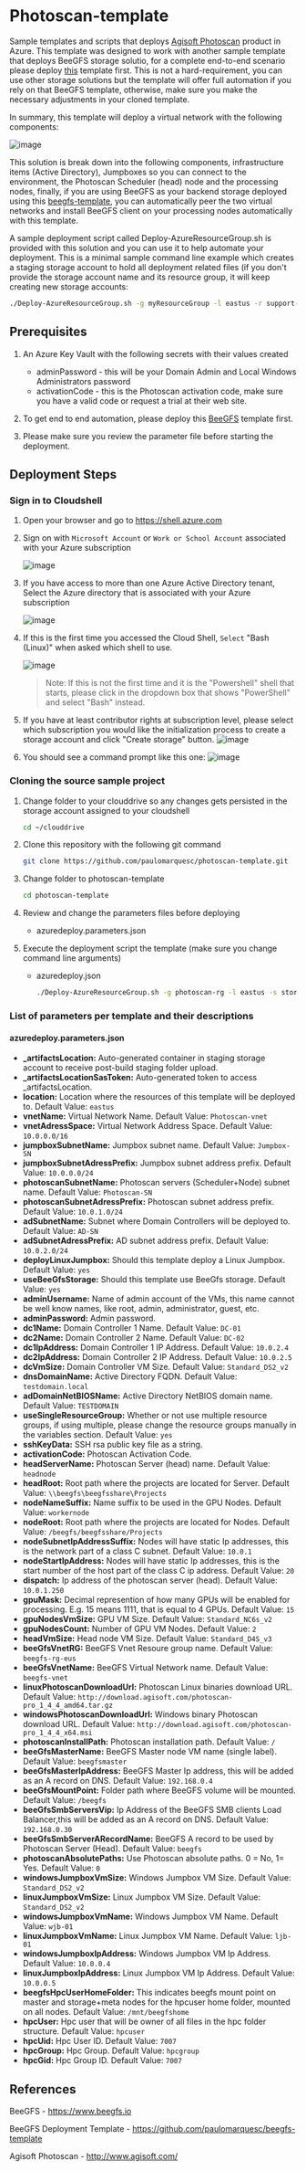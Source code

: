 # Photoscan-template
Sample templates and scripts that deploys [Agisoft Photoscan](http://www.agisoft.com) product in Azure. This template was designed to work with another sample template that deploys BeeGFS storage solutio, for a complete end-to-end scenario please deploy [this](https://github.com/paulomarquesc/beegfs-template) template first. This is not a hard-requirement, you can use other storage solutions but the template will offer full automation if you rely on that BeeGFS template, otherwise, make sure you make the necessary adjustments in your cloned template.

In summary, this template will deploy a virtual network with the following components:

![image](./media/photoscan.png)

This solution is break down into the following components, infrastructure items (Active Directory), Jumpboxes so you can connect to the environment, the Photoscan Scheduler (head) node and the processing nodes, finally, if you are using BeeGFS as your backend storage deployed using this [beegfs-template](https://github.com/paulomarquesc/beegfs-template), you can automatically peer the two virtual networks and install BeeGFS client on your processing nodes automatically with this template.

A sample deployment script called Deploy-AzureResourceGroup.sh is provided with this solution and you can use it to help automate your deployment. This is a minimal sample command line example which creates a staging storage account to hold all deployment related files (if you don't provide the storage account name and its resource group, it will keep creating new storage accounts:

```bash
./Deploy-AzureResourceGroup.sh -g myResourceGroup -l eastus -r support-rg -v keyvaultname
```

## Prerequisites
1. An Azure Key Vault with the following secrets with their values created
    *  adminPassword - this will be your Domain Admin and Local Windows Administrators password
    *  activationCode - this is the Photoscan activation code, make sure you have a valid code or request a trial at their web site.
    
2. To get end to end automation, please deploy this [BeeGFS](https://github.com/paulomarquesc/beegfs-template) template first.
   
3. Please make sure you review the parameter file before starting the deployment.

## Deployment Steps

### Sign in to Cloudshell
1. Open your browser and go to <a href="https://shell.azure.com" target="_new">https://shell.azure.com</a>

1. Sign on with `Microsoft Account` or `Work or School Account` associated with your Azure subscription

    ![image](./media/image1.png)


1. If you have access to more than one Azure Active Directory tenant, Select the Azure directory that is associated with your Azure subscription
    
    ![image](./media/image2.png)

1. If this is the first time you accessed the Cloud Shell, `Select` "Bash (Linux)" when asked which shell to use.

    ![image](./media/image3.png)

    > Note: If this is not the first time and it is the "Powershell" shell that starts, please click in the dropdown box that shows "PowerShell" and select "Bash" instead.

1. If you have at least contributor rights at subscription level, please select which subscription you would like the initialization process to create a storage account and click "Create storage" button.
    ![image](./media/image4.png)

1. You should see a command prompt like this one:
    ![image](./media/image5.png)


### Cloning the source sample project
1. Change folder to your clouddrive so any changes gets persisted in the storage account assigned to your cloudshell
   ```bash
   cd ~/clouddrive
   ```
1. Clone this repository with the following git command
   ```bash
   git clone https://github.com/paulomarquesc/photoscan-template.git
   ```
1. Change folder to photoscan-template
   ```bash
   cd photoscan-template
   ```
1. Review and change the parameters files before deploying
   *  azuredeploy.parameters.json

1. Execute the deployment script the template (make sure you change command line arguments)
    * azuredeploy.json
        ```bash
        ./Deploy-AzureResourceGroup.sh -g photoscan-rg -l eastus -s storageaccountname -r storage-account-rg -v mykeyvault
        ```
    
### List of parameters per template and their descriptions
#### azuredeploy.parameters.json
* **_artifactsLocation:** Auto-generated container in staging storage account to receive post-build staging folder upload.
* **_artifactsLocationSasToken:** Auto-generated token to access _artifactsLocation.
* **location:** Location where the resources of this template will be deployed to. Default Value: `eastus`
* **vnetName:** Virtual Network Name. Default Value: `Photoscan-vnet`
* **vnetAdressSpace:** Virtual Network Address Space. Default Value: `10.0.0.0/16`
* **jumpboxSubnetName:** Jumpbox subnet name. Default Value: `Jumpbox-SN`
* **jumpboxSubnetAdressPrefix:** Jumpbox subnet address prefix. Default Value: `10.0.0.0/24`
* **photoscanSubnetName:** Photoscan servers (Scheduler+Node) subnet name. Default Value: `Photoscan-SN`
* **photoscanSubnetAdressPrefix:** Photoscan subnet address prefix. Default Value: `10.0.1.0/24`
* **adSubnetName:** Subnet where Domain Controllers will be deployed to. Default Value: `AD-SN`
* **adSubnetAdressPrefix:** AD subnet address prefix. Default Value: `10.0.2.0/24`
* **deployLinuxJumpbox:** Should this template deploy a Linux Jumpbox. Default Value: `yes`
* **useBeeGfsStorage:** Should this template use BeeGfs storage. Default Value: `yes`
* **adminUsername:** Name of admin account of the VMs, this name cannot be well know names, like root, admin, administrator, guest, etc.
* **adminPassword:** Admin password.
* **dc1Name:** Domain Controller 1 Name. Default Value: `DC-01`
* **dc2Name:** Domain Controller 2 Name. Default Value: `DC-02`
* **dc1IpAddress:** Domain Controller 1 IP Address. Default Value: `10.0.2.4`
* **dc2IpAddress:** Domain Controller 2 IP Address. Default Value: `10.0.2.5`
* **dcVmSize:** Domain Controller VM Size. Default Value: `Standard_DS2_v2`
* **dnsDomainName:** Active Directory FQDN. Default Value: `testdomain.local`
* **adDomainNetBIOSName:** Active Directory NetBIOS domain name. Default Value: `TESTDOMAIN`
* **useSingleResourceGroup:** Whether or not use multiple resource groups, if using multiple, please change the resource groups manually in the variables section. Default Value: `yes`
* **sshKeyData:** SSH rsa public key file as a string.
* **activationCode:** Photoscan Activation Code.
* **headServerName:** Photoscan Server (head) name. Default Value: `headnode`
* **headRoot:** Root path where the projects are located for Server. Default Value: `\\beegfs\beegfsshare\Projects`
* **nodeNameSuffix:** Name suffix to be used in the GPU Nodes. Default Value: `workernode`
* **nodeRoot:** Root path where the projects are located for Nodes. Default Value: `/beegfs/beegfsshare/Projects`
* **nodeSubnetIpAddressSuffix:** Nodes will have static Ip addresses, this is the network part of a class C subnet. Default Value: `10.0.1`
* **nodeStartIpAddress:** Nodes will have static Ip addresses, this is the start number of the host part of the class C ip address. Default Value: `20`
* **dispatch:** Ip address of the photoscan server (head). Default Value: `10.0.1.250`
* **gpuMask:** Decimal represention of how many GPUs will be enabled for processing. E.g. 15 means 1111, that is equal to 4 GPUs. Default Value: `15`
* **gpuNodesVmSize:** GPU VM Size. Default Value: `Standard_NC6s_v2`
* **gpuNodesCount:** Number of GPU VM Nodes. Default Value: `2`
* **headVmSize:** Head node VM Size. Default Value: `Standard_D4S_v3`
* **beeGfsVnetRG:** BeeGFS Vnet Resoure group name. Default Value: `beegfs-rg-eus`
* **beeGfsVnetName:** BeeGFS Virtual Network name. Default Value: `beegfs-vnet`
* **linuxPhotoscanDownloadUrl:** Photoscan Linux binaries download URL. Default Value: `http://download.agisoft.com/photoscan-pro_1_4_4_amd64.tar.gz`
* **windowsPhotoscanDownloadUrl:** Windows binary Photoscan download URL. Default Value: `http://download.agisoft.com/photoscan-pro_1_4_4_x64.msi`
* **photoscanInstallPath:** Photoscan installation path. Default Value: `/`
* **beeGfsMasterName:** BeeGFS Master node VM name (single label). Default Value: `beegfsmaster`
* **beeGfsMasterIpAddress:** BeeGFS Master Ip address, this will be added as an A record on DNS. Default Value: `192.168.0.4`
* **beeGfsMountPoint:** Folder path where BeeGFS volume will be mounted. Default Value: `/beegfs`
* **beeGfsSmbServersVip:** Ip Address of the BeeGFS SMB clients Load Balancer,this will be added as an A record on DNS. Default Value: `192.168.0.30`
* **beeGfsSmbServerARecordName:** BeeGFS A record to be used by Photoscan Server (Head). Default Value: `beegfs`
* **photoscanAbsolutePaths:** Use Photoscan absolute paths. 0 = No, 1= Yes. Default Value: `0`
* **windowsJumpboxVmSize:** Windows Jumpbox VM Size. Default Value: `Standard_DS2_v2`
* **linuxJumpboxVmSize:** Linux Jumpbox VM Size. Default Value: `Standard_DS2_v2`
* **windowsJumpboxVmName:** Windows Jumpbox VM Name. Default Value: `wjb-01`
* **linuxJumpboxVmName:** Linux Jumpbox VM Name. Default Value: `ljb-01`
* **windowsJumpboxIpAddress:** Windows Jumpbox VM Ip Address. Default Value: `10.0.0.4`
* **linuxJumpboxIpAddress:** Linux Jumpbox VM Ip Address. Default Value: `10.0.0.5`
* **beegfsHpcUserHomeFolder:** This indicates beegfs mount point on master and storage+meta nodes for the hpcuser home folder, mounted on all nodes. Default Value: `/mnt/beegfshome`
* **hpcUser:** Hpc user that will be owner of all files in the hpc folder structure. Default Value: `hpcuser`
* **hpcUid:** Hpc User ID. Default Value: `7007`
* **hpcGroup:** Hpc Group. Default Value: `hpcgroup`
* **hpcGid:** Hpc Group ID. Default Value: `7007`

## References
BeeGFS - https://www.beegfs.io

BeeGFS Deployment Template - https://github.com/paulomarquesc/beegfs-template

Agisoft Photoscan - http://www.agisoft.com/